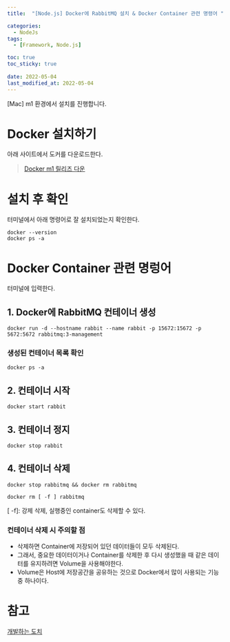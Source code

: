 ```yaml
---
title:  "[Node.js] Docker에 RabbitMQ 설치 & Docker Container 관련 명령어 "

categories:
  - NodeJs
tags:
  - [Framework, Node.js]

toc: true
toc_sticky: true
 
date: 2022-05-04
last_modified_at: 2022-05-04
---
```

[Mac] m1 환경에서 설치를 진행합니다.
# Docker 설치하기
아래 사이트에서 도커를 다운로드한다.
> [Docker m1 릴리즈 다운](https://docs.docker.com/desktop/mac/install/)

# 설치 후 확인
터미널에서 아래 명령어로 잘 설치되었는지 확인한다.
```
docker --version
docker ps -a
```
# Docker Container 관련 명렁어
터미널에 입력한다.
## 1. Docker에 RabbitMQ 컨테이너 생성
```
docker run -d --hostname rabbit --name rabbit -p 15672:15672 -p 5672:5672 rabbitmq:3-management
```
### 생성된 컨테이너 목록 확인
```
docker ps -a
```
## 2. 컨테이너 시작
```
docker start rabbit
```
## 3. 컨테이너 정지
```
docker stop rabbit
```
## 4. 컨테이너 삭제
```
docker stop rabbitmq && docker rm rabbitmq
```
```
docker rm [ -f ] rabbitmq
```
[ -f]: 강제 삭제, 실행중인 container도 삭제할 수 있다.
### 컨테이너 삭제 시 주의할 점
- 삭제하면 Container에 저장되어 있던 데이터들이 모두 삭제된다.
- 그래서, 중요한 데이터이거나 Container를 삭제한 후 다시 생성했을 때 같은 데이터를 유지하려면 Volume을 사용해야한다.
- Volume은 Host에 저장공간을 공유하는 것으로 Docker에서 많이 사용되는 기능 중 하나이다.


# 참고
[개발하는 도치](https://heodolf.tistory.com/64)

